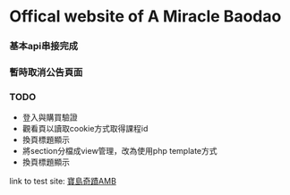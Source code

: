 # Offical website of A Miracle Baodao

### 基本api串接完成
### 暫時取消公告頁面

### TODO
* 登入與購買驗證
* 觀看頁以讀取cookie方式取得課程id
* 換頁標題顯示
* 將section分檔成view管理，改為使用php template方式
* 換頁標題顯示

link to test site: [寶島奇蹟AMB](https://baodao7-mail.com)
